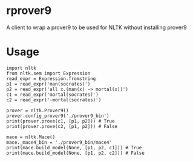 # rprover9
A client to wrap a prover9 to be used for NLTK without installing prover9


# Usage

```
import nltk
from nltk.sem import Expression
read_expr = Expression.fromstring
p1 = read_expr('man(socrates)')
p2 = read_expr('all x.(man(x) -> mortal(x))')
c1 = read_expr('mortal(socrates)')
c2 = read_expr('-mortal(socrates)')

prover = nltk.Prover9()
prover.config_prover9('./prover9_bin')
print(prover.prove(c1, [p1, p2])) # True
print(prover.prove(c2, [p1, p2])) # False

mace = nltk.Mace()
mace._mace4_bin = './prover9_bin/mace4'
print(mace.build_model(None, [p1, p2, c1])) # True
print(mace.build_model(None, [p1, p2, c2])) # False
```

